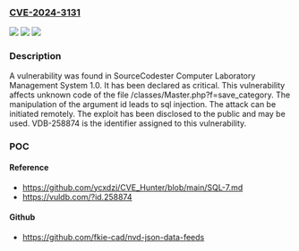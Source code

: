 ### [CVE-2024-3131](https://cve.mitre.org/cgi-bin/cvename.cgi?name=CVE-2024-3131)
![](https://img.shields.io/static/v1?label=Product&message=Computer%20Laboratory%20Management%20System&color=blue)
![](https://img.shields.io/static/v1?label=Version&message=%3D%201.0%20&color=brighgreen)
![](https://img.shields.io/static/v1?label=Vulnerability&message=CWE-89%20SQL%20Injection&color=brighgreen)

### Description

A vulnerability was found in SourceCodester Computer Laboratory Management System 1.0. It has been declared as critical. This vulnerability affects unknown code of the file /classes/Master.php?f=save_category. The manipulation of the argument id leads to sql injection. The attack can be initiated remotely. The exploit has been disclosed to the public and may be used. VDB-258874 is the identifier assigned to this vulnerability.

### POC

#### Reference
- https://github.com/ycxdzj/CVE_Hunter/blob/main/SQL-7.md
- https://vuldb.com/?id.258874

#### Github
- https://github.com/fkie-cad/nvd-json-data-feeds

